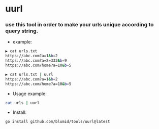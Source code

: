 # uurl

### use this tool in order to make your urls unique according to query string.

* example:

```bash
▶ cat urls.txt
https://abc.com?a=1&b=2
https://abc.com?a=2=333&b=9
https://abc.com/home?a=10&b=5

▶ cat urls.txt | uurl
https://abc.com?a=1&b=2
https://abc.com/home?a=10&b=5
```

* Usage example:

```bash
cat urls | uurl
```

* Install:

```
go install github.com/blumid/tools/uurl@latest
```
